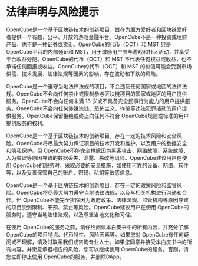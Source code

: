 # 法律声明与风险提示

OpenCube是一个基于区块链技术的创新项目，旨在为魔方爱好者和区块链爱好者提供一个有趣、公平、开放的游戏金融平台。OpenCube不是一种投资或理财产品，也不是一种证券或货币。OpenCube的代币（OCT）和 MST 只是 OpenCube平台的内部通证和 MST，用于激励用户参与游戏和社区活动，并享受平台收益分配。OpenCube的代币（OCT）和 MST 不代表任何权益或收益，也不承诺任何回报或收益。OpenCube的代币（OCT）和 MST 的价值可能会受到市场供需、技术发展、法律法规等因素的影响，存在波动和下跌的风险。

OpenCube是一个遵守当地法律法规的项目，不会违反任何国家或地区的法律法规。OpenCube不会向任何禁止或限制参与区块链项目的国家或地区的用户提供服务。OpenCube不会向任何未满 18 岁或不具备完全民事行为能力的用户提供服务。OpenCube不会向任何涉嫌洗钱、恐怖主义、诈骗等违法犯罪活动的用户提供服务。OpenCube保留拒绝或终止向任何不符合 OpenCube规则或标准的用户提供服务的权利。

OpenCube是一个基于区块链技术的创新项目，存在一定的技术风险和安全风险。OpenCube将尽最大努力保证项目的技术开发和维护，以及用户的数据安全和隐私保护。但 OpenCube不能完全排除因为黑客攻击、网络故障、系统故障、人为失误等原因导致的数据丢失、泄露、篡改等风险。OpenCube建议用户在使用 OpenCube的服务时，采取必要的安全措施，如使用可靠的设备、网络、软件等，以及妥善保管自己的账户、密码、私钥等敏感信息。

OpenCube是一个基于区块链技术的创新项目，存在一定的政策风险和监管风险。OpenCube将尽最大努力遵守当地法律法规，以及与相关机构进行沟通和合作。但 OpenCube不能完全排除因为政府政策、法律法规、监管机构等原因导致的项目受到限制、干预、禁止等风险。OpenCube建议用户在使用 OpenCube的服务时，遵守当地法律法规，以及尊重当地文化和习俗。

在使用 OpenCube的服务之前，请仔细阅读本白皮书中的所有内容，并充分了解 OpenCube的项目特点、代币特性、风险因素等。如果您对 OpenCube有任何疑问或不理解，请及时联系我们或咨询专业人士。如果您同意并接受本白皮书中的所有内容，并愿意承担相应的风险，您可以继续使用 OpenCube的服务。否则，请您立即停止使用 OpenCube的服务，并删除DApp。
